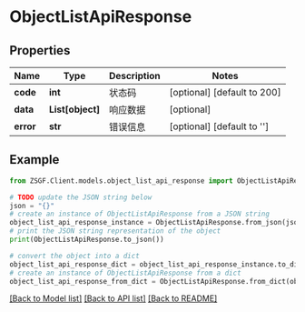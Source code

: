 # ObjectListApiResponse


## Properties

Name | Type | Description | Notes
------------ | ------------- | ------------- | -------------
**code** | **int** | 状态码 | [optional] [default to 200]
**data** | **List[object]** | 响应数据 | [optional] 
**error** | **str** | 错误信息 | [optional] [default to '']

## Example

```python
from ZSGF.Client.models.object_list_api_response import ObjectListApiResponse

# TODO update the JSON string below
json = "{}"
# create an instance of ObjectListApiResponse from a JSON string
object_list_api_response_instance = ObjectListApiResponse.from_json(json)
# print the JSON string representation of the object
print(ObjectListApiResponse.to_json())

# convert the object into a dict
object_list_api_response_dict = object_list_api_response_instance.to_dict()
# create an instance of ObjectListApiResponse from a dict
object_list_api_response_from_dict = ObjectListApiResponse.from_dict(object_list_api_response_dict)
```
[[Back to Model list]](../README.md#documentation-for-models) [[Back to API list]](../README.md#documentation-for-api-endpoints) [[Back to README]](../README.md)


